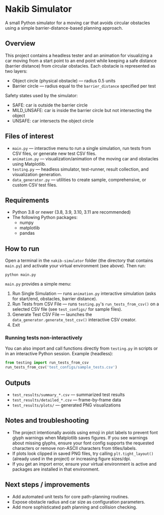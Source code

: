 # Nakib Simulator

A small Python simulator for a moving car that avoids circular obstacles using a simple barrier-distance-based planning approach.

## Overview

This project contains a headless tester and an animation for visualizing a car moving from a start point to an end point while keeping a safe distance (barrier distance) from circular obstacles. Each obstacle is represented as two layers:

- Object circle (physical obstacle) — radius 0.5 units
- Barrier circle — radius equal to the `barrier_distance` specified per test

Safety states used by the simulator:

- SAFE: car is outside the barrier circle
- MILD_UNSAFE: car is inside the barrier circle but not intersecting the object
- UNSAFE: car intersects the object circle

## Files of interest

- `main.py` — interactive menu to run a single simulation, run tests from CSV files, or generate new test CSV files.
- `animation.py` — visualization/animation of the moving car and obstacles using Matplotlib.
- `testing.py` — headless simulator, test-runner, result collection, and visualization generation.
- `data_generator.py` — utilities to create sample, comprehensive, or custom CSV test files.

## Requirements

- Python 3.8 or newer (3.8, 3.9, 3.10, 3.11 are recommended)
- The following Python packages:
  - numpy
  - matplotlib
  - pandas

## How to run

Open a terminal in the `nakib-simulator` folder (the directory that contains `main.py`) and activate your virtual environment (see above). Then run:

```
python main.py

```

`main.py` provides a simple menu:

1. Run Single Simulation — runs `animation.py` interactive simulation (asks for start/end, obstacles, barrier distance).
2. Run Tests from CSV File — runs `testing.py`'s `run_tests_from_csv()` on a selected CSV file (see `test_configs/` for sample files).
3. Generate Test CSV File — launches the `data_generator.generate_test_csv()` interactive CSV creator.
4. Exit

### Running tests non-interactively

You can also import and call functions directly from `testing.py` in scripts or in an interactive Python session. Example (headless):

```python
from testing import run_tests_from_csv
run_tests_from_csv('test_configs/sample_tests.csv')
```

## Outputs

- `test_results/summary_*.csv` — summarized test results
- `test_results/detailed_*.csv` — frame-by-frame data
- `test_results/plots/` — generated PNG visualizations

## Notes and troubleshooting

- The project intentionally avoids using emoji in plot labels to prevent font glyph warnings when Matplotlib saves figures. If you see warnings about missing glyphs, ensure your font config supports the requested characters or remove non-ASCII characters from titles/labels.
- If plots look clipped in saved PNG files, try calling `plt.tight_layout()` (already used in the project) or increasing figure sizes/dpi.
- If you get an import error, ensure your virtual environment is active and packages are installed in that environment.

## Next steps / improvements

- Add automated unit tests for core path-planning routines.
- Expose obstacle radius and car size as configuration parameters.
- Add more sophisticated path planning and collision checking.